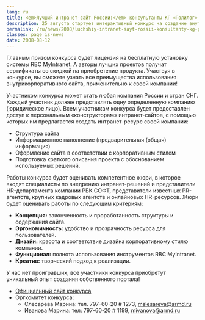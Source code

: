 ```yaml
---
lang: ru
title: <em>Лучший интранет-сайт России:</em> консультанты КГ «Полилог» — в составе жюри конкурса
description: 25 августа стартует интерактивный конкурс на создание внутрикорпоративного сайта — «Моя компания — мой Интранет!», который продлится 2 недели и завершится 7 сентября. Конкурс проводится на лучший проект интранет-сайта, реализованный на базе RBC MyIntranet — решения компании РБК СОФТ. RBC MyIntranet — это готовое решение, которое позволяет в сжатые сроки запустить удобный и функциональный интранет-сайт, решающий большинство коммуникационных и HR-задач вашей компании.
permalink: /ru/news/2008/luchshiy-intranet-sayt-rossii-konsultanty-kg-polilog-sostave-zhyuri
classes: page is-news
date: 2008-08-12
---
```


<p>Главным призом конкурса будет лицензия на бесплатную установку системы RBC MyIntranet. А авторы лучших проектов получат сертификаты со скидкой на приобретение продукта. Участвуя в конкурсе, вы сможете узнать все преимущества использования внутрикорпоративного сайта, применительно к своей компании!</p>
<p class="caption">Участником конкурса может стать любая компания России и стран СНГ. Каждый участник должен представлять одну определенную компанию (юридическое лицо). Всем участникам конкурса будет предоставлен доступ к персональным «конструкторам» интранет-сайтов, с помощью которых им предлагается создать интранет-ресурс своей компании: </p>
<ul>
  <li>Структура сайта</li>
  <li>Информационное наполнение (предварительная (общая) информация)</li>
  <li>Оформление сайта в соответствии с корпоративным стилем</li>
  <li>Подготовка краткого описания проекта с обоснованием используемых решений.</li>
</ul>
<p class="caption">Работы конкурса будет оценивать компетентное жюри, в которое входят специалисты по внедрению интранет-решений и представители HR-департамента компании РБК СОФТ, представители известных PR-агентств, крупных кадровых агентств и онлайновых HR-ресурсов. Жюри будет оценивать работы по следующим критериям:</p>
<ul>
  <li><strong>Концепция:</strong> законченность и проработанность структуры и содержания сайта.</li>
  <li><strong>Эргономичность:</strong> удобство и прозрачность ресурса для пользователей.</li>
  <li><strong>Дизайн:</strong> красота и соответствие дизайна корпоративному стилю компании.</li>
  <li><strong>Функционал:</strong> полнота использования инструментов RBC MyIntranet.</li>
  <li><strong>Креатив:</strong> творческий подход к реализации.</li>
</ul>
<p>У нас нет проигравших, все участники конкурса приобретут уникальный опыт создания собственного портала!</p>
<ul>
  <li><a href="http://www.myintranet.ru/ru/competition/">Официальный сайт конкурса</a></li>
  <li>Оргкомитет конкурса:
    <ul>
      <li>Слесарева Марина: тел. 797-60-20 # 1273, <a href="mailto:mslesareva@armd.ru">mslesareva@armd.ru</a></li>
      <li>Иванова Марина: тел: 797-60-20 # 1199, <a href="mailto:mivanova@armd.ru">mivanova@armd.ru</a></li>
    </ul>
  </li>
</ul>

